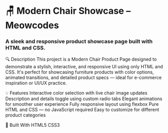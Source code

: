 # 🪑 Modern Chair Showcase – Meowcodes
### A sleek and responsive product showcase page built with HTML and CSS.


🔍 Description
This project is a Modern Chair Product Page designed to demonstrate a stylish, interactive, and responsive UI using only HTML and CSS. It's perfect for showcasing furniture products with color options, animated transitions, and detailed product specs — ideal for e-commerce inspiration or UI/UX practice.


💡 Features
Interactive color selection with live chair image updates
Description and details toggle using custom radio tabs
Elegant animations for smoother user experience
Fully responsive layout using flexbox
Pure HTML and CSS — no JavaScript required
Easy to customize for different product categories

🧰 Built With
HTML5
CSS3
